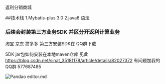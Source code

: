 返利分销商城

##技术栈 
1.Mybatis-plus 3.0
2.java8 语法


### 后续会封装第三方业务SDK 并区分开返利计算业务
淘宝 京东 拼多多 第三方安装SDK在 QQ群下载 

SDK jar包如何安装在本地maven仓库 见此
https://blog.csdn.net/sinat_35181178/article/details/82027372
有问题加我的QQ群 577687485


![Pandao editor.md](http://47.100.187.103/qq.png "qq")
